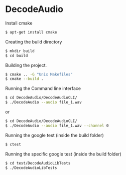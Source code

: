 # DecodeAudio

Install cmake
```sh
$ apt-get install cmake
```

Creating the build directory
```sh
$ mkdir build
$ cd build
```
Building the project.
```sh
$ cmake .. -G "Unix Makefiles"
$ cmake --build . 
```
Running the Command line interface
```sh
$ cd DecodeAudio/DecodeAudioCLI/
$ ./DecodeAudio --audio file_1.wav
```
or
```sh
$ cd DecodeAudio/DecodeAudioCLI/
$ ./DecodeAudio --audio file_1.wav --channel 0
```

Running the google test (inside the build folder)
```sh
$ ctest
```
Running the specific google test (inside the build folder) 
```sh
$ cd test/DecodeAudioLibTests
$ ./DecodeAudioLibTests
```